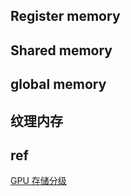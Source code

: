 ## Register memory
## Shared memory
## global memory
## 纹理内存
 

## ref
[GPU 存储分级](https://www.cnblogs.com/xiaopu2019/p/11071883.html)    
